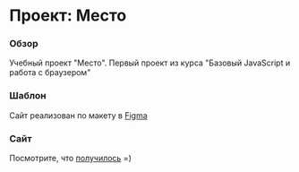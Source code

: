 # Проект: Место

### Обзор

Учебный проект "Место". Первый проект из курса "Базовый JavaScript и работа с браузером"

### Шаблон

Сайт реализован по макету в [Figma](https://www.figma.com/file/2cn9N9jSkmxD84oJik7xL7/JavaScript.-Sprint-4?node-id=0%3A1)

### Сайт

Посмотрите, что [получилось](https://nikdru.github.io/mesto/index.html) =)
